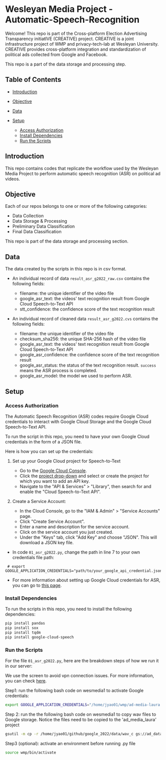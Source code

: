 # Wesleyan Media Project - Automatic-Speech-Recognition

Welcome! This repo is part of the Cross-platform Election Advertising Transparency initiatIVE (CREATIVE) project. CREATIVE is a joint infrastructure project of WMP and privacy-tech-lab at Wesleyan University. CREATIVE provides cross-platform integration and standardization of political ads collected from Google and Facebook.

This repo is a part of the data storage and processing step.

## Table of Contents

- [Introduction](#introduction)

- [Objective](#objective)

- [Data](#data)

- [Setup](#setup)
  - [Access Authorization](#access-authorization)
  - [Install Dependencies](#install-dependencies)
  - [Run the Scripts](#run-the-scripts)

## Introduction

This repo contains codes that replicate the workflow used by the Wesleyan Media Project to perform automatic speech recognition (ASR) on political ad videos.

## Objective

Each of our repos belongs to one or more of the following categories:

- Data Collection
- Data Storage & Processing
- Preliminary Data Classification
- Final Data Classification

This repo is part of the data storage and processing section.

## Data

The data created by the scripts in this repo is in csv format.

- An individual record of data `result_asr_g2022_raw.csv` contains the following fields:

  - filename: the unique identifier of the video file
  - google_asr_text: the videos' text recognition result from Google Cloud Speech-to-Text API
  - stt_confidence: the confidence score of the text recognition result

- An individual record of cleaned data `result_asr_g2022.cvs` contains the following fields:
  - filename: the unique identifier of the video file
  - checksum_sha256: the unique SHA-256 hash of the video file
  - google_asr_text: the videos' text recognition result from Google Cloud Speech-to-Text API
  - google_asr_confidence: the confidence score of the text recognition result
  - google_asr_status: the status of the text recognition result. `success` means the ASR process is completed.
  - google_asr_model: the model we used to perform ASR.

## Setup

### Access Authorization

The Automatic Speech Recognition (ASR) codes require Google Cloud credentials to interact with Google Cloud Storage and the Google Cloud Speech-to-Text API.

To run the script in this repo, you need to have your own Google Cloud credentials in the form of a JSON file.

Here is how you can set up the credentials:

1. Set up your Google Cloud project for Speech-to-Text

   - Go to the [Google Cloud Console](console.cloud.google.com).
   - Click the [project drop-down](https://console.cloud.google.com/projectselector2/home/dashboard) and select or create the project for which you want to add an API key.
   - Navigate to the "API & Services" > "Library", then search for and enable the "Cloud Speech-to-Text API".

2. Create a Service Account:

   - In the Cloud Console, go to the "IAM & Admin" > "Service Accounts" page.
   - Click "Create Service Account".
   - Enter a name and description for the service account.
   - Click on the service account you just created.
   - Under the "Keys" tab, click "Add Key" and choose "JSON".
     This will download a JSON key file.

- In code `01_asr_g2022.py`, change the path in line 7 to your own credentials file path:

```
 # export GOOGLE_APPLICATION_CREDENTIALS="path/to/your_google_api_credential.json"
```

- For more information about setting up Google Cloud credentials for ASR, you can go to [this page](https://cloud.google.com/speech-to-text/docs/before-you-begin).

### Install Dependencies

To run the scripts in this repo, you need to install the following dependencies:

```bash
pip install pandas
pip install sox
pip install tqdm
pip install google-cloud-speech
```

### Run the Scripts

For the file `01_asr_g2022.py`, here are the breakdown steps of how we run it in our server:

We use the screen to avoid vpn connection issues. For more information, you can check [here](https://linuxize.com/post/how-to-use-linux-screen/).

Step1: run the following bash code on wesmedia1
to activate Google credentials:

```bash
export GOOGLE_APPLICATION_CREDENTIALS="/home/jyao01/wmp/ad-media-laura.json"
```

Step 2: run the the following bash code on wesmedia1 to copy wav files to Google storage.
Notice the files need to be copied to the 'ad_media_laura' project

```bash
gsutil -m cp -r /home/jyao01/github/google_2022/data/wav_c gs://ad_data_files/google_2022/batch_03162022
```

Step3 (optional): activate an environment before running .py file

```bash
source wmp/bin/activate
```
